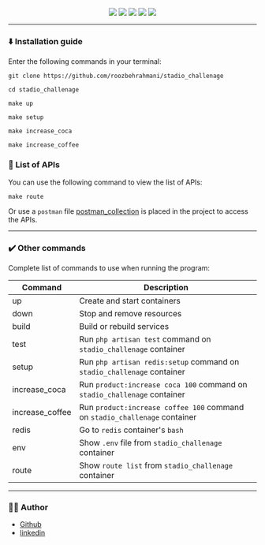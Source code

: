 <p align="center">
<img src="https://img.shields.io/badge/-PHP-777BB4?style=for-the-badge&logo=PHP&logoColor=777BB4&labelColor=282828">
<img src="https://img.shields.io/badge/-Laravel-FF2D20?style=for-the-badge&logo=Laravel&logoColor=FF2D20&labelColor=282828">
<img src="https://img.shields.io/badge/-Docker-2496ED?style=for-the-badge&logo=Docker&logoColor=2496ED&labelColor=282828">
<img src="https://img.shields.io/badge/-Redis-DC382D?style=for-the-badge&logo=Redis&logoColor=DC382D&labelColor=282828">
<img src="https://img.shields.io/badge/-ubuntu-E95420?style=for-the-badge&logo=ubuntu&logoColor=E95420&labelColor=282828">
</p>


----------------

### :arrow_down: Installation guide

Enter the following commands in your terminal:

```shell
git clone https://github.com/roozbehrahmani/stadio_challenage
```
```shell
cd stadio_challenage
```
```shell
make up
```
```shell
make setup
```
```shell
make increase_coca
```
```shell
make increase_coffee
```

### :book: List of APIs

You can use the following command to view the list of APIs:

```shell
make route
```

Or use a `postman` file [postman_collection](https://github.com/roozbehrahmani/stadio_challenage/blob/master/Stadio%20Challange.postman_collection.json) is placed in the project to access the APIs.


----------------

### :heavy_check_mark: Other commands

Complete list of commands to use when running the program:

| Command      | Description                                                                |
|--------------|----------------------------------------------------------------------------|
| up      | Create and start containers                                                |
| down    | Stop and remove resources                                                  |
| build   | Build or rebuild services                                                  |
| test    | Run `php artisan test` command on `stadio_challenage` container            |
| setup | Run `php artisan redis:setup` command on `stadio_challenage` container     |
| increase_coca    | Run `product:increase coca 100` command on `stadio_challenage` container   |
| increase_coffee    | Run `product:increase coffee 100` command on `stadio_challenage` container |
| redis   | Go to `redis` container's `bash`                                           |
| env     | Show `.env` file from `stadio_challenage` container                        |
| route   | Show `route list` from `stadio_challenage` container                       |

----------------

### :man_technologist: Author

- [Github](https://github.com/roozbehrahmani)
- [linkedin](https://www.linkedin.com/in/roozbehrahmani)
